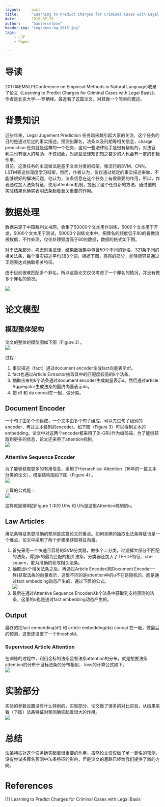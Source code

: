 ```yaml
---
layout:     post
title:      "Learning to Predict Charges for Criminal Cases with Legal Basis"
date:       2018-07-19
author:     "bamtercelboo"
header-img: "img/post-bg-2015.jpg"
tags:
    - LJP
    - Paper

---
```



#  导读  #
2017年EMNLP(Conference on Empirical Methods in Natural Language)收录了论文《Learning to Predict Charges for Criminal Cases with Legal Basis》，作者是北京大学---罗炳峰。最近看了这篇论文，对其做一个简单的概述。


#  背景知识  #
近些年来，Legal Jugement Prediction 任务越来越引起大家的关注，这个任务的目的是通过给定的事实描述，预测出罪名，法条以及刑期等相关信息，charge prediction 任务就是这样的一个任务，这对一些法律助手是很有帮助的，对法官判决也有很大的帮助，不仅如此，对那些法律知识知之甚少的人也会有一定的积极作用。  
目前，这类任务的主流做法是基于文本分类的框架，像流行的SVM，CNN，LSTM等这些深度学习框架，然而，作者认为，仅仅通过给定的事实描述来做，不能够很好的解决问题，他认为，法条信息在这个任务上有很重要的作用，所以，作者通过加入法条特征，使用attention机制，提出了这个任务新的方法，通过他的实验结果也确实表明法条起着至关重要的作用。

#  数据处理  #
数据来源于中国裁判文书网，收集了50000个文本用作训练，5000个文本用于开发，5000个文本用于测试，50000个训练文本中，把罪名的频度低于80的看做消极数据，不作处理，仅仅处理频度高于80的数据，数据的格式如下图。
      
对于法条部分，考虑刑事法律，结果数据集中包含50个不同的罪名，321条不同的相关法条，每个事实描述平均383个词，根据下图，高亮的部分，能够很容易通过正则表达式抽取相关特征。  
  
由于目前很难匹配多个罪名，所以这篇论文仅仅考虑了一个罪名的情况，并没有做多个罪名的情况。

![](https://i.imgur.com/CyiKJvu.png)

#  论文模型  #

## 模型整体架构 ##
论文的整体的模型图如下图（Figure 2）。  
![](https://i.imgur.com/33Ml3QN.jpg)  

过程：  
1. 事实描述（fact）通过document encoder生成fact向量表示df。  
2. fact也通过Article Extractor抽取其中的匹配度较高的k个法条。  
3. 抽取出来的k个法条通过document encoder生成向量表示s。然后通过article Aggregator生成法条的最终向量表示da。  
4. 把 df 和 da concat在一起，做分类。  

## Document Encoder ##
一个句子由多个词组成，一个文本由多个句子组成，可以先过句子级别的encoder，再过文本级别的encoder。如下图（Figure 3）可以得到文本的embedding。论文中对这两个encoder都采用了Bi-GRU作为编码端，为了能够获取到更多的信息，论文还采用了attention机制。  
![](https://i.imgur.com/ecr2Qso.jpg) 

### Attentive Sequence Encoder ###
为了能够获取更多的有用信息，采用了Hierarchical Attention（16年的一篇文本分类的论文），模型结构图如下图（Figure 4) 。  
![](https://i.imgur.com/QQFVqBM.jpg)

计算的公式是：    
![](https://i.imgur.com/wT1DJ93.jpg)

这样就能够明白Figure 1 中的 Ufw 和 Ufs是这里Attention机制的u。  

## Law Articles ##
用法条特征来更准确的预测是这篇论文的重点。如何准确的抽取出法条特征也是一个难点，论文中采用了两个步骤来获取特征向量。  
1. 首先采用一个快速且容易的SVM分类器，做多个二分类，过滤掉大部分不匹配的法条，得到k的最为匹配的相关法条，分类器还加入了TF-IDF特征、chi-square，更为准确的获取相关法条。  
2. 抽取出k个相关法条之后，再通过Article Encoder(和Document Encoder一样)获取法条的向量表示，这里不同的是attention中的u不在是随机的，而是通过fact embedding动态产生的，通过下面的公式。  
![](https://i.imgur.com/VnIsBPi.jpg)  
3. 最后在通过Attentive Sequence Encoder从k个法条中获取到支持预测的法条，这里的u也是通过fact embedding动态产生的。  

## Output ##
最终的把fact embedding(df) 和 article embedding(da) concat 在一起，做最后的预测，这里还设置了一个threshold。  

### Supervised Article Attention ###
在训练的过程中，利用金标的法条监督法条attention的分布，就是想要法条attention的分布于目标法条的分布相似， loss的计算公式如下。  
![](https://i.imgur.com/fRCYE5T.jpg)


#  实验部分  #
实验的参数设置没有什么特别的，实验部分，论文做了很多的对比实验，从结果来看（下图）法条特征对预测确实起着很大的作用。  
![](https://i.imgur.com/iN5GTUi.jpg)


#  总结 #
法条特征对这个任务确实起着很重要的作用，虽然论文仅仅做了单一罪名的预测，没有尝试多罪名预测中法条特征的影响，但是论文的思路已经给我们提供了新的方向。

# References  #
[1] Learning to Predict Charges for Criminal Cases with Legal Basis
 








